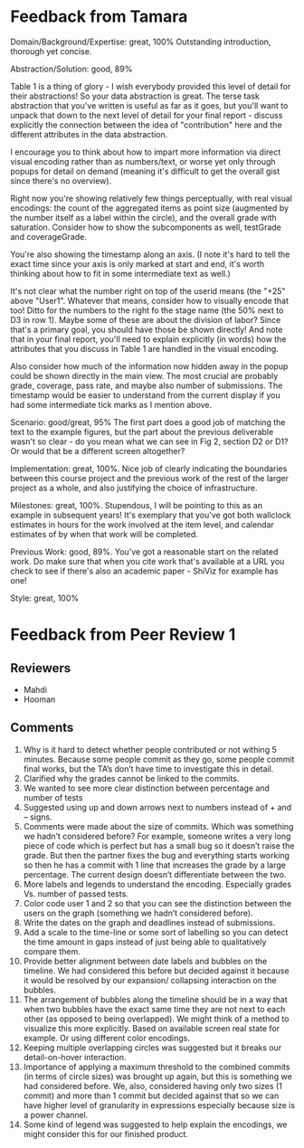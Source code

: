 # Feedback from Tamara
Domain/Background/Expertise: great, 100% Outstanding introduction,
thorough yet concise.

Abstraction/Solution: good, 89%

Table 1 is a thing of glory - I wish everybody provided this level of
detail for their abstractions! So your data abstraction is great. The
terse task abstraction that you've written is useful as far as it
goes, but you'll want to unpack that down to the next level of detail
for your final report - discuss explicitly the connection between the
idea of "contribution" here and the different attributes in the data
abstraction.

I encourage you to think about how to impart more information via
direct visual encoding rather than as numbers/text, or worse yet only
through popups for detail on demand (meaning it's difficult to get the
overall gist since there's no overview).

Right now you're showing relatively few things perceptually, with real
visual encodings: the count of the aggregated items as point size
(augmented by the number itself as a label within the circle), and the
overall grade with saturation. Consider how to show the subcomponents
as well, testGrade and coverageGrade.

You're also showing the timestamp along an axis. (I note it's hard to
tell the exact time since your axis is only marked at start and end,
it's worth thinking about how to fit in some intermediate text as
well.)

It's not clear what the number right on top of the userid means (the
"+25" above "User1". Whatever that means, consider how to visually
encode that too! Ditto for the numbers to the right fo the stage name
(the 50% next to D3 in row 1). Maybe some of these are about the
division of labor? Since that's a primary goal, you should have those
be shown directly! And note that in your final report, you'll need to
explain explicitly (in words) how the attributes that you discuss in
Table 1 are handled in the visual encoding.

Also consider how much of the information now hidden away in the popup
could be shown directly in the main view. The most crucial are
probably grade, coverage, pass rate, and maybe also number of
submissions. The timestamp would be easier to understand from the
current display if you had some intermediate tick marks as I mention
above.  

Scenario: good/great, 95% The first part does a good job of matching
the text to the example figures, but the part about the previous
deliverable wasn't so clear - do you mean what we can see in Fig 2,
section D2 or D1? Or would that be a different screen altogether?

Implementation: great, 100%. Nice job of clearly indicating the
boundaries between this course project and the previous work of the
rest of the larger project as a whole, and also justifying the choice
of infrastructure.

Milestones: great, 100%. Stupendous, I will be pointing to this as an
example in subsequent years! It's exemplary that you've got both
wallclock estimates in hours for the work involved at the item level,
and calendar estimates of by when that work will be completed.

Previous Work: good, 89%. You've got a reasonable start on the related
work. Do make sure that when you cite work that's available at a URL
you check to see if there's also an academic paper - ShiViz for
example has one!

Style: great, 100%

# Feedback from Peer Review 1
## Reviewers
- Mahdi
- Hooman
## Comments
1. Why is it hard to detect whether people contributed or not withing 5 minutes. Because some people commit as they go, some people commit final works, but the TA’s don’t have time to investigate this in detail.
2. Clarified why the grades cannot be linked to the commits.
3. We wanted to see more clear distinction between percentage and number of tests
4. Suggested using up and down arrows next to numbers instead of + and – signs.
5. Comments were made about the size of commits. Which was something we hadn’t considered before? For example, someone writes a very long piece of code which is perfect but has a small bug so it doesn’t raise the grade. But then the partner fixes the bug and everything starts working so then he has a commit with 1 line that increases the grade by a large percentage. The current design doesn’t differentiate between the two.
6. More labels and legends to understand the encoding. Especially grades Vs. number of passed tests.
7. Color code user 1 and 2 so that you can see the distinction between the users on the graph (something we hadn’t considered before).
8. Write the dates on the graph and deadlines instead of submissions.
9. Add a scale to the time-line or some sort of labelling so you can detect the time amount in gaps instead of just being able to qualitatively compare them.
10. Provide better alignment between date labels and bubbles on the timeline. We had considered this before but decided against it because it would be resolved by our expansion/ collapsing interaction on the bubbles.
11.  The arrangement of bubbles along the timeline should be in a way that when two bubbles have the exact same time they are not next to each other (as opposed to being overlapped). We might think of a method to visualize this more explicitly. Based on available screen real state for example. Or using different color encodings.
12. Keeping multiple overlapping circles was suggested but it breaks our detail-on-hover interaction.
13. Importance of applying a maximum threshold to the combined commits (in terms of circle sizes) was brought up again, but this is something we had considered before. We, also, considered having only two sizes (1 commit) and more than 1 commit but decided against that so we can have higher level of granularity in expressions especially because size is a power channel.   
14. Some kind of legend was suggested to help explain the encodings, we might consider this for our finished product.
